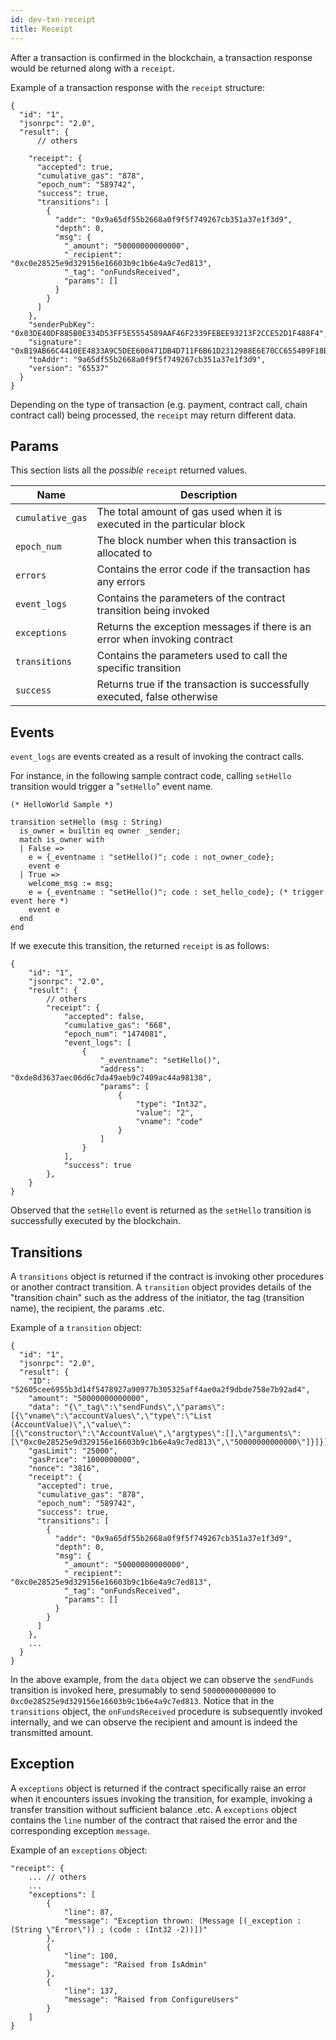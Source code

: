 ```yaml
---
id: dev-txn-receipt
title: Receipt
---
```

After a transaction is confirmed in the blockchain, a transaction response would be returned along with a `receipt`.

Example of a transaction response with the `receipt` structure:
```
{
  "id": "1",
  "jsonrpc": "2.0",
  "result": {
      // others

    "receipt": {
      "accepted": true,
      "cumulative_gas": "878",
      "epoch_num": "589742",
      "success": true,
      "transitions": [
        {
          "addr": "0x9a65df55b2668a0f9f5f749267cb351a37e1f3d9",
          "depth": 0,
          "msg": {
            "_amount": "50000000000000",
            "_recipient": "0xc0e28525e9d329156e16603b9c1b6e4a9c7ed813",
            "_tag": "onFundsReceived",
            "params": []
          }
        }
      ]
    },
    "senderPubKey": "0x03DE40DF885B0E334D53FF5E5554589AAF46F2339FEBEE93213F2CCE52D1F488F4",
    "signature": "0xB19AB66C4410EE4833A9C5DEE600471DB4D711F6B61D2312988E6E70CC655409F18BB42BB6940B6263C8EA5CE08CAEC06111BDF19BE00D7E15F25515CAA45DAA",
    "toAddr": "9a65df55b2668a0f9f5f749267cb351a37e1f3d9",
    "version": "65537"
  }
}
```
Depending on the type of transaction (e.g. payment, contract call, chain contract call) being processed, the `receipt` may return different data.

## Params
This section lists all the _possible_  `receipt` returned values.

| Name             | Description                                                                |
| ---------------- | ---------------------------------------------------------------------------|
| `cumulative_gas` | The total amount of gas used when it is executed in the particular block   |
| `epoch_num`      | The block number when this transaction is allocated to                     |
| `errors`         | Contains the error code if the transaction has any errors                  |
| `event_logs`     | Contains the parameters of the contract transition being invoked           |
| `exceptions`     | Returns the exception messages if there is an error when invoking contract |
| `transitions`    | Contains the parameters used to call the specific transition               |
| `success`        | Returns true if the transaction is successfully executed, false otherwise  |

## Events
`event_logs` are events created as a result of invoking the contract calls.

For instance, in the following sample contract code, calling `setHello` transition would trigger a "`setHello`" event name.
```
(* HelloWorld Sample *)

transition setHello (msg : String)
  is_owner = builtin eq owner _sender;
  match is_owner with
  | False =>
    e = {_eventname : "setHello()"; code : not_owner_code};
    event e
  | True =>
    welcome_msg := msg;
    e = {_eventname : "setHello()"; code : set_hello_code}; (* trigger event here *)
    event e
  end
end
```

If we execute this transition, the returned `receipt` is as follows:
```
{
    "id": "1",
    "jsonrpc": "2.0",
    "result": {
        // others
        "receipt": {
            "accepted": false,
            "cumulative_gas": "668",
            "epoch_num": "1474081",
            "event_logs": [
                {
                    "_eventname": "setHello()",
                    "address": "0xde8d3637aec06d6c7da49aeb9c7409ac44a98138",
                    "params": [
                        {
                            "type": "Int32",
                            "value": "2",
                            "vname": "code"
                        }
                    ]
                }
            ],
            "success": true
        },
    }
}
```

Observed that the `setHello` event is returned as the `setHello` transition is successfully executed by the blockchain.

## Transitions
A `transitions` object is returned if the contract is invoking other procedures or another contract transition. A `transition` object provides details of the "transition chain" such as the address of the initiator, the tag (transition name), the recipient, the params .etc.

Example of a `transition` object:
```
{
  "id": "1",
  "jsonrpc": "2.0",
  "result": {
    "ID": "52605cee6955b3d14f5478927a90977b305325aff4ae0a2f9dbde758e7b92ad4",
    "amount": "50000000000000",
    "data": "{\"_tag\":\"sendFunds\",\"params\":[{\"vname\":\"accountValues\",\"type\":\"List (AccountValue)\",\"value\":[{\"constructor\":\"AccountValue\",\"argtypes\":[],\"arguments\":[\"0xc0e28525e9d329156e16603b9c1b6e4a9c7ed813\",\"50000000000000\"]}]}]}",
    "gasLimit": "25000",
    "gasPrice": "1000000000",
    "nonce": "3816",
    "receipt": {
      "accepted": true,
      "cumulative_gas": "878",
      "epoch_num": "589742",
      "success": true,
      "transitions": [
        {
          "addr": "0x9a65df55b2668a0f9f5f749267cb351a37e1f3d9",
          "depth": 0,
          "msg": {
            "_amount": "50000000000000",
            "_recipient": "0xc0e28525e9d329156e16603b9c1b6e4a9c7ed813",
            "_tag": "onFundsReceived",
            "params": []
          }
        }
      ]
    },
    ...
  }
}
```
In the above example, from the `data` object we can observe the `sendFunds` transition is invoked here, presumably to send `50000000000000` to `0xc0e28525e9d329156e16603b9c1b6e4a9c7ed813`. Notice that in the `transitions` object,  the `onFundsReceived` procedure is subsequently invoked internally, and we can observe the recipient and amount is indeed the transmitted amount.

## Exception
A `exceptions` object is returned if the contract specifically raise an error when it encounters issues invoking the transition, for example, invoking a transfer transition without sufficient balance .etc. A `exceptions` object contains the `line` number of the contract that raised the error and the corresponding exception `message`.

Example of an `exceptions` object:
```
"receipt": {
    ... // others
    ...
    "exceptions": [
        {
            "line": 87,
            "message": "Exception thrown: (Message [(_exception : (String \"Error\")) ; (code : (Int32 -2))])"
        },
        {
            "line": 100,
            "message": "Raised from IsAdmin"
        },
        {
            "line": 137,
            "message": "Raised from ConfigureUsers"
        }
    ]
}
```
